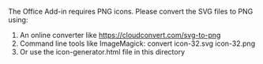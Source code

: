 The Office Add-in requires PNG icons. 
Please convert the SVG files to PNG using:
1. An online converter like https://cloudconvert.com/svg-to-png
2. Command line tools like ImageMagick: convert icon-32.svg icon-32.png
3. Or use the icon-generator.html file in this directory

